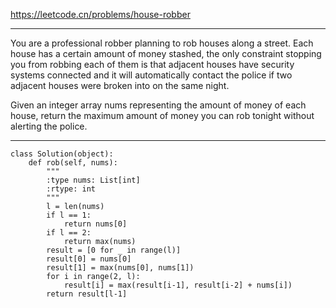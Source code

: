 https://leetcode.cn/problems/house-robber
***
You are a professional robber planning to rob houses along a street. Each house has a certain amount of money stashed, the only constraint stopping you from robbing each of them is that adjacent houses have security systems connected and it will automatically contact the police if two adjacent houses were broken into on the same night.

Given an integer array nums representing the amount of money of each house, return the maximum amount of money you can rob tonight without alerting the police.
***
```
class Solution(object):
    def rob(self, nums):
        """
        :type nums: List[int]
        :rtype: int
        """
        l = len(nums)
        if l == 1:
            return nums[0]
        if l == 2:
            return max(nums)
        result = [0 for _ in range(l)]
        result[0] = nums[0]
        result[1] = max(nums[0], nums[1])
        for i in range(2, l):
            result[i] = max(result[i-1], result[i-2] + nums[i])
        return result[l-1]
